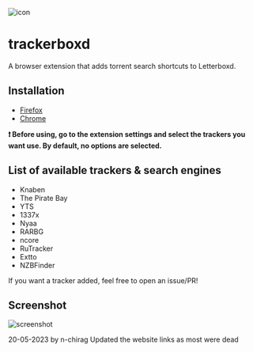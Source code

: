 ![icon](icon.png)
# trackerboxd
A browser extension that adds torrent search shortcuts to Letterboxd.

## Installation

- [Firefox](https://addons.mozilla.org/en-GB/firefox/addon/trackerboxd/)
- [Chrome](https://chrome.google.com/webstore/detail/trackerboxd/jclinmfmhfdebkgfjojegbcnnhdfpfed)

**❗️ Before using, go to the extension settings and select the trackers you want use. By default, no options are selected.**

## List of available trackers & search engines

- Knaben
- The Pirate Bay
- YTS
- 1337x
- Nyaa
- RARBG
- ncore
- RuTracker 
- Extto
- NZBFinder

If you want a tracker added, feel free to open an issue/PR!

## Screenshot

![screenshot](https://i.imgur.com/BtQpttF.png)

20-05-2023
by n-chirag
Updated the website links as most were dead
